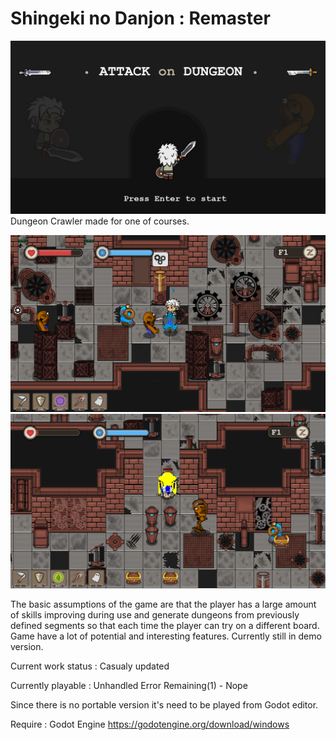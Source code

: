 # Shingeki no Danjon : Remaster
![Alt text](/Screenshots/Title.png?raw=true "Optional Title")
Dungeon Crawler made for one of courses. 

![Alt text](/Screenshots/InGame1.png?raw=true "Optional Title")
![Alt text](/Screenshots/InGame2.png?raw=true "Optional Title")

The basic assumptions of the game are that the player has a large amount of skills improving during use and generate dungeons from previously defined segments so that each time the player can try on a different board. Game have a lot of potential and interesting features. Currently still in demo version.

Current work status : Casualy updated

Currently playable  : Unhandled Error Remaining(1) - Nope


Since there is no portable version it's need to be played from Godot editor.

Require : Godot Engine https://godotengine.org/download/windows
